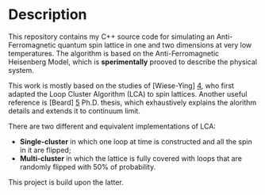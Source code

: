 Description
===========================

This repository contains my C++ source code for simulating an Anti-Ferromagnetic quantum spin lattice in one and two dimensions at very low temperatures.
The algorithm is based on the Anti-Ferromagnetic Heisenberg Model, which is __sperimentally__ prooved to describe the physical system.


This work is mostly based on the studies of [Wiese-Ying] [4], who first adapted the Loop Cluster Algorithm (LCA) to spin lattices.
Another useful reference is [Beard] [5] Ph.D. thesis, which exhaustively explains the alorithm details and extends it to continuum limit.


There are two different and equivalent implementations of LCA:
* __Single-cluster__
in which one loop at time is constructed and all the spin in it are flipped;
* __Multi-cluster__
in which the lattice is fully covered with loops that are randomly flipped with 50% of probability.

This project is build upon the latter.

[4]: http://arxiv.org/abs/hep-lat/9204015v1 "Blockspin Cluster Algorithms for Quantum Spin Systems"
[5]: http://dspace.mit.edu/handle/1721.1/38414#files-area "Improvements in Cluster Algorithms for Quantum Spin Systems"
